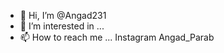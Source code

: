 - 👋 Hi, I’m @Angad231
- 👀 I’m interested in ...
- 📫 How to reach me ... Instagram Angad_Parab

<!---
Angad231/Angad231 is a ✨ special ✨ repository because its `README.md` (this file) appears on your GitHub profile.
You can click the Preview link to take a look at your changes.
--->
